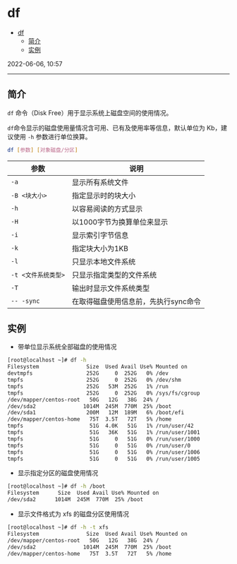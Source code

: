 # df

- [df](#df)
  - [简介](#简介)
  - [实例](#实例)

2022-06-06, 10:57
****

## 简介

`df` 命令（Disk Free）用于显示系统上磁盘空间的使用情况。

`df`命令显示的磁盘使用量情况含可用、已有及使用率等信息，默认单位为 Kb，建议使用 `-h` 参数进行单位换算。

```sh
df [参数] [对象磁盘/分区]
```

|参数|说明|
|---|---|
|`-a`|显示所有系统文件|
|`-B <块大小>`|指定显示时的块大小|
|`-h`|以容易阅读的方式显示|
|`-H`|以1000字节为换算单位来显示|
|`-i`|显示索引字节信息|
|`-k`|指定块大小为1KB|
|`-l`|只显示本地文件系统|
|`-t <文件系统类型>`|只显示指定类型的文件系统|
|`-T`|输出时显示文件系统类型|
|`-- -sync`|在取得磁盘使用信息前，先执行sync命令|

## 实例

- 带单位显示系统全部磁盘的使用情况

```sh
[root@localhost ~]# df -h
Filesystem               Size  Used Avail Use% Mounted on
devtmpfs                 252G     0  252G   0% /dev
tmpfs                    252G     0  252G   0% /dev/shm
tmpfs                    252G   53M  252G   1% /run
tmpfs                    252G     0  252G   0% /sys/fs/cgroup
/dev/mapper/centos-root   50G   12G   38G  24% /
/dev/sda2               1014M  245M  770M  25% /boot
/dev/sda1                200M   12M  189M   6% /boot/efi
/dev/mapper/centos-home   75T  3.5T   72T   5% /home
tmpfs                     51G  4.0K   51G   1% /run/user/42
tmpfs                     51G   36K   51G   1% /run/user/1001
tmpfs                     51G     0   51G   0% /run/user/1000
tmpfs                     51G     0   51G   0% /run/user/0
tmpfs                     51G     0   51G   0% /run/user/1006
tmpfs                     51G     0   51G   0% /run/user/1005
```

- 显示指定分区的磁盘使用情况

```sh
[root@localhost ~]# df -h /boot
Filesystem      Size  Used Avail Use% Mounted on
/dev/sda2      1014M  245M  770M  25% /boot
```

- 显示文件格式为 xfs 的磁盘分区使用情况

```sh
[root@localhost ~]# df -h -t xfs
Filesystem               Size  Used Avail Use% Mounted on
/dev/mapper/centos-root   50G   12G   38G  24% /
/dev/sda2               1014M  245M  770M  25% /boot
/dev/mapper/centos-home   75T  3.5T   72T   5% /home
```
